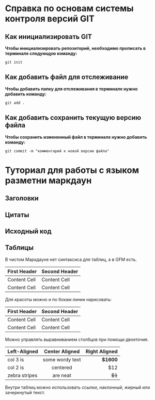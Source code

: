 # Справка по основам системы контроля версий GIT


## Как инициализировать GIT
**Чтобы инициализировать репозиторий, необходимо прописать в терминале следующую команду:**

```
git init
``` 

## Как добавить файл для отслеживание
**Чтобы добавить папку для отслеживания в терминале нужно добавить команду:**

```
git add .
```
## Как добавить сохранить текущую версию файла
**Чтобы сохранить измененный файл в терминале нужно добавить команду:**

```
git commit -m "комментарий к новой версии файла"
```

# Туториал для работы с языком разметни маркдаун





## Заголовки





## Цитаты





## Исходный код





## Таблицы

В чистом Маркдауне нет синтаксиса для таблиц, а в GFM есть.

First Header  | Second Header
------------- | -------------
Content Cell  | Content Cell
Content Cell  | Content Cell

Для красоты можно и по бокам линии нарисовать:

| First Header  | Second Header |
| ------------- | ------------- |
| Content Cell  | Content Cell  |
| Content Cell  | Content Cell  |

Можно управлять выравниванием столбцов при помощи двоеточия.

| Left-Aligned  | Center Aligned  | Right Aligned |
|:------------- |:---------------:| -------------:|
| col 3 is      | some wordy text |     **$1600** |
| col 2 is      | centered        |         $12   |
| zebra stripes | are neat        |        ~~$1~~ |

Внутри таблиц можно использовать ссылки, наклонный, жирный или зачеркнутый текст.

